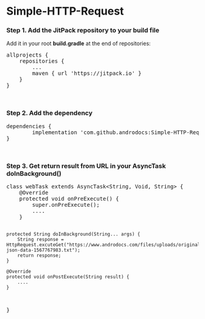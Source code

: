 # Simple-HTTP-Request
<h3>Step 1. Add the JitPack repository to your build file</h3>
<p>Add it in your root <strong>build.gradle</strong> at the end of repositories:</p>
<pre>allprojects {
	repositories {
		...
		maven { url 'https://jitpack.io' }
	}
}</pre>
<p>&nbsp;</p>
<h3>Step 2. Add the dependency</h3>
<pre>dependencies {
        implementation 'com.github.androdocs:Simple-HTTP-Request:v1.0'
}</pre>
<p>&nbsp;</p>
<h3>Step 3. Get return result from URL in your AsyncTask doInBackground()</h3>
<pre>class webTask extends AsyncTask&lt;String, Void, String&gt; {
    @Override
    protected void onPreExecute() {
        super.onPreExecute();
		....
    }

    protected String doInBackground(String... args) {
        String response = HttpRequest.excuteGet("https://www.androdocs.com/files/uploads/original/sample-json-data-1567767983.txt");
        return response;
    }

    @Override
    protected void onPostExecute(String result) {
		....
    }
}</pre>
<p>&nbsp;</p>